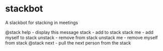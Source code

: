 # stackbot
A slackbot for stacking in meetings

@stack help - display this message
stack <name> - add <name> to stack
stack me - add myself to stack
unstack <name> - remove <name> from stack
unstack me - remove myself from stack
@stack next - pull the next person from the stack
